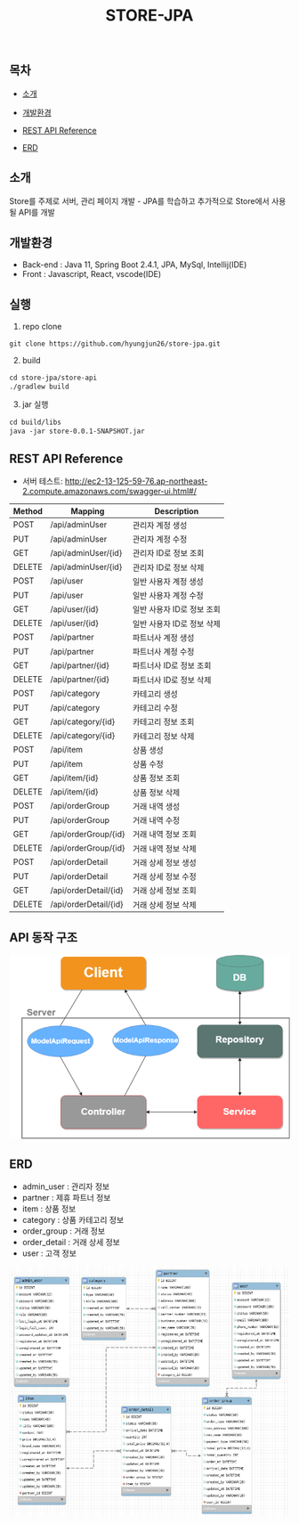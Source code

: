 <h1 align="center"> STORE-JPA </h1> <br>

## 목차

- [소개](#소개)

- [개발환경](#개발환경)

- [REST API Reference](#rest-api-reference)

- [ERD](#erd)

## 소개
Store를 주제로 서버, 관리 페이지 개발 - JPA를 학습하고 추가적으로 Store에서 사용될 API를 개발

## 개발환경
* Back-end : Java 11, Spring Boot 2.4.1, JPA, MySql, Intellij(IDE)
* Front : Javascript, React, vscode(IDE)

## 실행
1. repo clone
```
git clone https://github.com/hyungjun26/store-jpa.git
```
2. build
```
cd store-jpa/store-api
./gradlew build
```
3. jar 실행
```
cd build/libs
java -jar store-0.0.1-SNAPSHOT.jar
```

## REST API Reference 
- 서버 테스트: <http://ec2-13-125-59-76.ap-northeast-2.compute.amazonaws.com/swagger-ui.html#/>

| Method | Mapping               | Description                |
|--------|-----------------------|----------------------------|
| POST   | /api/adminUser        | 관리자 계정 생성           |
| PUT    | /api/adminUser        | 관리자 계정 수정           |
| GET    | /api/adminUser/{id}   | 관리자 ID로 정보 조회      |
| DELETE | /api/adminUser/{id}   | 관리자 ID로 정보 삭제      |
| POST   | /api/user             | 일반 사용자 계정 생성      |
| PUT    | /api/user             | 일반 사용자 계정 수정      |
| GET    | /api/user/{id}        | 일반 사용자 ID로 정보 조회 |
| DELETE | /api/user/{id}        | 일반 사용자 ID로 정보 삭제 |
| POST   | /api/partner          | 파트너사 계정 생성         |
| PUT    | /api/partner          | 파트너사 계정 수정         |
| GET    | /api/partner/{id}     | 파트너사 ID로 정보 조회    |
| DELETE | /api/partner/{id}     | 파트너사 ID로 정보 삭제    |
| POST   | /api/category         | 카테고리 생성              |
| PUT    | /api/category         | 카테고리 수정              |
| GET    | /api/category/{id}    | 카테고리 정보 조회         |
| DELETE | /api/category/{id}    | 카테고리 정보 삭제         |
| POST   | /api/item             | 상품 생성                  |
| PUT    | /api/item             | 상품 수정                  |
| GET    | /api/item/{id}        | 상품 정보 조회             |
| DELETE | /api/item/{id}        | 상품 정보 삭제             |
| POST   | /api/orderGroup       | 거래 내역 생성             |
| PUT    | /api/orderGroup       | 거래 내역 수정             |
| GET    | /api/orderGroup/{id}  | 거래 내역 정보 조회        |
| DELETE | /api/orderGroup/{id}  | 거래 내역 정보 삭제        |
| POST   | /api/orderDetail      | 거래 상세 정보 생성        |
| PUT    | /api/orderDetail      | 거래 상세 정보 수정        |
| GET    | /api/orderDetail/{id} | 거래 상세 정보 조회        |
| DELETE | /api/orderDetail/{id} | 거래 상세 정보 삭제        |

## API 동작 구조

![API](./images/API.png)

## ERD
- admin_user : 관리자 정보
- partner : 제휴 파트너 정보
- item : 상품 정보
- category : 상품 카테고리 정보
- order_group : 거래 정보
- order_detail : 거래 상세 정보
- user : 고객 정보

![ERD](./images/STORE_ERD.jpg)
